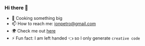 ### Hi there 👋

- 🔭 Cooking something big
- 📫 How to reach me: ionpetro@gmail.com
- 🌍 Check me out [here](https://www.ionpetro.com) 
- ⚡ Fun fact: I am left handed 👈 so I only generate ```creative code```

